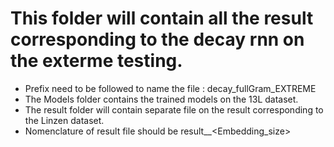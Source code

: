 # This folder will contain all the result corresponding to the decay rnn on the exterme testing. 

* Prefix need to be followed to name the file : decay_fullGram_EXTREME
* The Models folder contains the trained models on the 13L dataset. 
* The result folder will contain separate file on the result corresponding to the Linzen dataset. 
* Nomenclature of result file should be result_<Hidden>_<Embedding_size>
